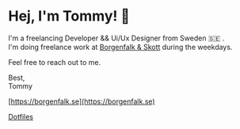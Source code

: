 # Hej, I'm Tommy! 👋

I'm a freelancing Developer && Ui/Ux Designer from Sweden 🇸🇪 .  
I'm doing freelance work at [Borgenfalk & Skott](https://github.com/borgenfalkskott) during the weekdays.

Feel free to reach out to me.

Best,  
Tommy

[https://borgenfalk.se](https://borgenfalk.se)

[Dotfiles](https://github.com/tommyskott/dotfiles)
